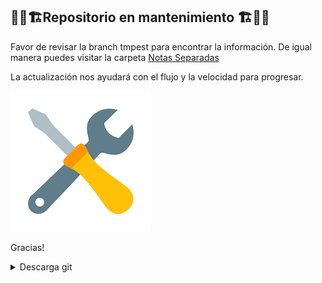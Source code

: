 ## 🔧🚧🏗️Repositorio en mantenimiento 🏗️🚧🔧
  
Favor de revisar la branch tmpest para encontrar la información.
De igual manera puedes visitar la carpeta [Notas Separadas](/Notas%20Separadas)

La actualización nos ayudará con el flujo y la velocidad para progresar.  

![alt](static/maintenance.png)
  

Gracias! 
  
<details>
<summary>Descarga git</summary>
<a href="https://www.git-scm.com/download/win"><p>Aquí</p></a>
</details>